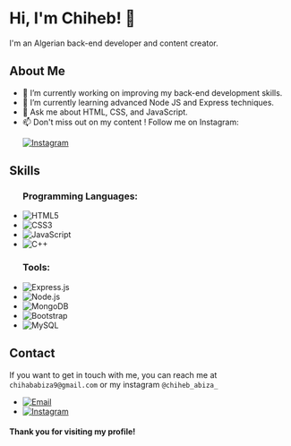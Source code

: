 <h1>Hi, I'm Chiheb! 👋</h1>

<p>I'm an Algerian back-end developer and content creator.</p>

<h2>About Me</h2>
<ul>
    <li>🔭 I’m currently working on improving my back-end development skills.</li>
    <li>🌱 I’m currently learning advanced Node JS and Express techniques.</li>
    <li>💬 Ask me about HTML, CSS, and JavaScript.</li>
    <li>📫 Don't miss out on my content ! Follow me on Instagram:
    <p><a href="https://www.instagram.com/chiheb_abiza_/"><img src="https://img.shields.io/badge/Instagram-%23E4405F.svg?&style=for-the-badge&logo=instagram&logoColor=white" alt="Instagram"></a></p>
    </li></ul>

<h2>Skills</h2>
<ul>
  <h3>Programming Languages:</h3>
  <li><img src="https://img.shields.io/badge/HTML5-%23E34F26.svg?&style=for-the-badge&logo=html5&logoColor=white" alt="HTML5"></li> 
  <li><img src="https://img.shields.io/badge/CSS3-%231572B6.svg?&style=for-the-badge&logo=css3&logoColor=white" alt="CSS3"></li>  
  <li><img src="https://img.shields.io/badge/JavaScript-%23F7DF1E.svg?&style=for-the-badge&logo=javascript&logoColor=black" alt="JavaScript"></li>   
<li><img src="https://img.shields.io/badge/C++-%2300599C.svg?&style=for-the-badge&logo=c%2B%2B&logoColor=white" alt="C++"></li>

</ul>

<ul>
  <h3>Tools:</h3>
  <li><img src="https://img.shields.io/badge/Express.js-%23404d59.svg?&style=for-the-badge" alt="Express.js"></li>
  <li><img src="https://img.shields.io/badge/Node.js-%2343853D.svg?&style=for-the-badge&logo=node.js&logoColor=white" alt="Node.js"></li>
  <li><img src="https://img.shields.io/badge/MongoDB-%234ea94b.svg?&style=for-the-badge&logo=mongodb&logoColor=white" alt="MongoDB"></li>
  <li><img src="https://img.shields.io/badge/Bootstrap-%23563D7C.svg?&style=for-the-badge&logo=bootstrap&logoColor=white" alt="Bootstrap"></li>
  <li><img src="https://img.shields.io/badge/MySQL-%2300f.svg?&style=for-the-badge&logo=mysql&logoColor=white" alt="MySQL"></li>
</ul>

  


<h2 id="contact">Contact</h2>
<p>If you want to get in touch with me, you can reach me at <code>chihababiza9@gmail.com</code> or my instagram <code>@chiheb_abiza_</code></p>
      <ul>
        <li><a href="mailto:chihababiza9@gmail.com"><img src="https://img.shields.io/badge/Email-%23EA4335.svg?&style=for-the-badge&logo=gmail&logoColor=white" alt="Email"></a></li>
        <li> <a href="https://www.instagram.com/chiheb_abiza_/"><img src="https://img.shields.io/badge/Instagram-%23E4405F.svg?&style=for-the-badge&logo=instagram&logoColor=white" alt="Instagram"></a></li>
      </ul>
      <h4>Thank you for visiting my profile!</h4>


